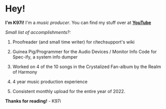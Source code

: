 # Hey!

**I'm K97i!** I'm a _music producer_. You can find my stuff over at [**YouTube**](https://www.youtube.com/@K97i)

_Small list of accomplishments?:_
  1. Proofreader (and small time writer) for r/techsupport's wiki

  2. Guinea Pig/Programmer for the Audio Devices / Monitor Info Code for Spec-ify, a system info dumper

  3. Worked on 4 of the 10 songs in the Crystalized Fan-album by the Realm of Harmony

  4. 4 year music production experience

  5. Consistent monthly upload for the entire year of 2022.


**Thanks for reading!**
              - K97i
